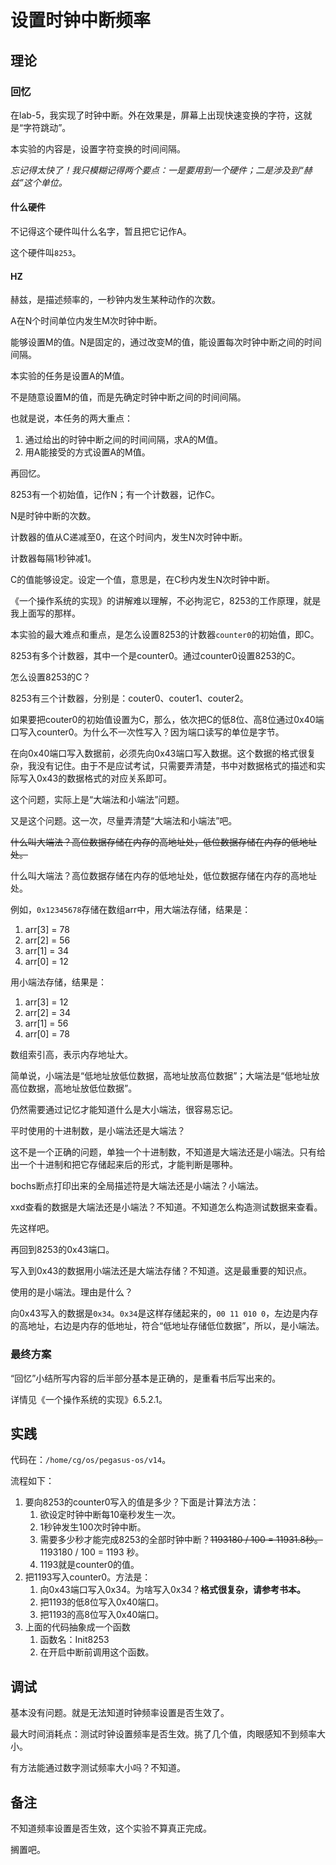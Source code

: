 # 设置时钟中断频率

## 理论

### 回忆

在lab-5，我实现了时钟中断。外在效果是，屏幕上出现快速变换的字符，这就是“字符跳动”。

本实验的内容是，设置字符变换的时间间隔。

*忘记得太快了！我只模糊记得两个要点：一是要用到一个硬件；二是涉及到“赫兹”这个单位。*

#### 什么硬件

不记得这个硬件叫什么名字，暂且把它记作A。

这个硬件叫`8253`。

#### HZ

赫兹，是描述频率的，一秒钟内发生某种动作的次数。

A在N个时间单位内发生M次时钟中断。

能够设置M的值。N是固定的，通过改变M的值，能设置每次时钟中断之间的时间间隔。

本实验的任务是设置A的M值。

不是随意设置M的值，而是先确定时钟中断之间的时间间隔。

也就是说，本任务的两大重点：

1. 通过给出的时钟中断之间的时间间隔，求A的M值。
2. 用A能接受的方式设置A的M值。

再回忆。

8253有一个初始值，记作N；有一个计数器，记作C。

N是时钟中断的次数。

计数器的值从C递减至0，在这个时间内，发生N次时钟中断。

计数器每隔1秒钟减1。

C的值能够设定。设定一个值，意思是，在C秒内发生N次时钟中断。

《一个操作系统的实现》的讲解难以理解，不必拘泥它，8253的工作原理，就是我上面写的那样。

本实验的最大难点和重点，是怎么设置8253的计数器`counter0`的初始值，即C。

8253有多个计数器，其中一个是counter0。通过counter0设置8253的C。

怎么设置8253的C？

8253有三个计数器，分别是：couter0、couter1、couter2。

如果要把couter0的初始值设置为C，那么，依次把C的低8位、高8位通过0x40端口写入counter0。为什么不一次性写入？因为端口读写的单位是字节。

在向0x40端口写入数据前，必须先向0x43端口写入数据。这个数据的格式很复杂，我没有记住。由于不是应试考试，只需要弄清楚，书中对数据格式的描述和实际写入0x43的数据格式的对应关系即可。

这个问题，实际上是“大端法和小端法”问题。

又是这个问题。这一次，尽量弄清楚“大端法和小端法”吧。

~~什么叫大端法？高位数据存储在内存的高地址处，低位数据存储在内存的低地址处。~~

什么叫大端法？高位数据存储在内存的低地址处，低位数据存储在内存的高地址处。

例如，`0x12345678`存储在数组arr中，用大端法存储，结果是：

1. arr[3] = 78
2. arr[2] = 56
3. arr[1] = 34
4. arr[0] = 12

用小端法存储，结果是：

1. arr[3] = 12
2. arr[2] = 34
3. arr[1] = 56
4. arr[0] = 78

数组索引高，表示内存地址大。

简单说，小端法是“低地址放低位数据，高地址放高位数据”；大端法是“低地址放高位数据，高地址放低位数据”。

仍然需要通过记忆才能知道什么是大小端法，很容易忘记。

平时使用的十进制数，是小端法还是大端法？

这不是一个正确的问题，单独一个十进制数，不知道是大端法还是小端法。只有给出一个十进制和把它存储起来后的形式，才能判断是哪种。

bochs断点打印出来的全局描述符是大端法还是小端法？小端法。

xxd查看的数据是大端法还是小端法？不知道。不知道怎么构造测试数据来查看。

先这样吧。

再回到8253的0x43端口。

写入到0x43的数据用小端法还是大端法存储？不知道。这是最重要的知识点。

使用的是小端法。理由是什么？

向0x43写入的数据是`0x34`。`0x34`是这样存储起来的，`00 11 010 0`，左边是内存的高地址，右边是内存的低地址，符合“低地址存储低位数据”，所以，是小端法。

### 最终方案

“回忆”小结所写内容的后半部分基本是正确的，是重看书后写出来的。

详情见《一个操作系统的实现》6.5.2.1。

## 实践

代码在：`/home/cg/os/pegasus-os/v14`。

流程如下：

1. 要向8253的counter0写入的值是多少？下面是计算法方法：
   1. 欲设定时钟中断每10毫秒发生一次。
   2. 1秒钟发生100次时钟中断。
   3. 需要多少秒才能完成8253的全部时钟中断？~~1193180 / 100 = 11931.8秒。~~  1193180 / 100 = 1193 秒。
   4. 1193就是counter0的值。
2. 把1193写入counter0。方法是：
   1. 向0x43端口写入0x34。为啥写入0x34？**格式很复杂，请参考书本。**
   2. 把1193的低8位写入0x40端口。
   3. 把1193的高8位写入0x40端口。
3. 上面的代码抽象成一个函数
   1. 函数名：Init8253
   2. 在开启中断前调用这个函数。

## 调试

基本没有问题。就是无法知道时钟频率设置是否生效了。

最大时间消耗点：测试时钟设置频率是否生效。挑了几个值，肉眼感知不到频率大小。

有方法能通过数字测试频率大小吗？不知道。

## 备注

不知道频率设置是否生效，这个实验不算真正完成。

搁置吧。